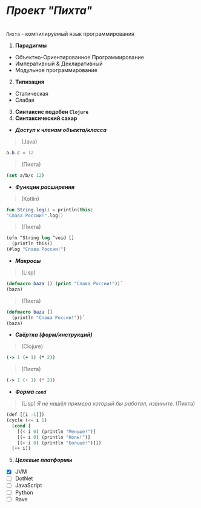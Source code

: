 *<h1>Проект "Пихта"</h1>*<br>
`Пихта` - компилируемый язык программирования
1. **Парадигмы**
- Объектно-Ориентированное Программирование
- Императивный & Декларативный
- Модульное программирование
2. **Типизация**
- Статическая
- Слабая
3. **Синтаксис подобен `Clojure`**
4. **Синтаксический сахар**
- ***Доступ к членам объекта/класса***

> (Java)
```java
a.b.c = 12
```
> (Пихта)
```lisp
(set a/b/c 12)
``` 

- ***Функции расширения***

> (Kotlin)
```kotlin
fun String.log() = println(this)
"Слава России!".log()
```
> (Пихта)
```lisp
(efn ^String log ^void []
  (println this))
(#log "Слава России!")
```

- ***Макросы***

> (Lisp)
```lisp
(defmacro baza () (print "Слава России!"))`
(baza)
```
> (Пихта)
```lisp
(defmacro baza []
  (println "Слава России!"))`
(baza)
```

- ***Свёртка (*форм*/*инструкций*)***

> (Clojure)
```clojure
(-> 1 (+ 1) (* 2))
```
> (Пихта)
```lisp
(-> 1 (+ 1) (* 2))
```

- ***Форма `cond`***
> (Lisp)
> *Я не нашёл примера который бы работал, извините.*
> (Пихта)
```lisp
(def [[i -1]])
(cycle (<= i 1)
  (cond [
    [(< i 0) (println "Меньше!")]
    [(= i 0) (println "Ноль!")]
    [(> i 0) (println "Больше!")]])
  (++ i))
```
5. ***Целевые платформы***
- [x] JVM
- [ ] DotNet
- [ ] JavaScript
- [ ] Python
- [ ] Rave